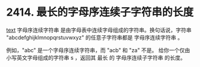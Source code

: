 # 2414. 最长的字母序连续子字符串的长度
[text](https://leetcode.cn/problems/length-of-the-longest-alphabetical-continuous-substring/description/)
字母序连续字符串 是由字母表中连续字母组成的字符串。换句话说，字符串 "abcdefghijklmnopqrstuvwxyz" 的任意子字符串都是 字母序连续字符串 。

例如，"abc" 是一个字母序连续字符串，而 "acb" 和 "za" 不是。
给你一个仅由小写英文字母组成的字符串 s ，返回其 最长 的 字母序连续子字符串 的长度。